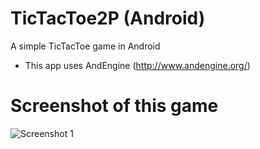 TicTacToe2P (Android)
===================

A simple TicTacToe game in Android

* This app uses AndEngine (http://www.andengine.org/)


Screenshot of this game
===================

![Screenshot 1](http://www.andengine.org/images/blog.png)
